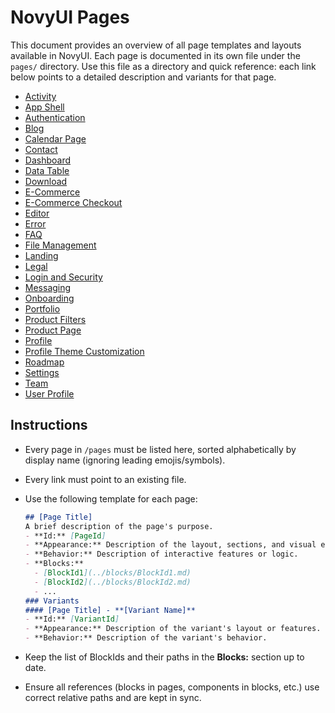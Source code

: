 # NovyUI Pages

This document provides an overview of all page templates and layouts available in NovyUI. Each page is documented in its own file under the `pages/` directory. Use this file as a directory and quick reference: each link below points to a detailed description and variants for that page.

- [Activity](pages/Activity.md)
- [App Shell](pages/AppShell.md)
- [Authentication](pages/Authentication.md)
- [Blog](pages/Blog.md)
- [Calendar Page](pages/CalendarPage.md)
- [Contact](pages/Contact.md)
- [Dashboard](pages/Dashboard.md)
- [Data Table](pages/DataTable.md)
- [Download](pages/Download.md)
- [E-Commerce](pages/ECommerce.md)
- [E-Commerce Checkout](pages/ECommerceCheckout.md)
- [Editor](pages/Editor.md)
- [Error](pages/Error.md)
- [FAQ](pages/FAQ.md)
- [File Management](pages/FileManagement.md)
- [Landing](pages/Landing.md)
- [Legal](pages/Legal.md)
- [Login and Security](pages/LoginAndSecurity.md)
- [Messaging](pages/Messaging.md)
- [Onboarding](pages/Onboarding.md)
- [Portfolio](pages/Portfolio.md)
- [Product Filters](pages/ProductFilters.md)
- [Product Page](pages/ProductPage.md)
- [Profile](pages/Profile.md)
- [Profile Theme Customization](pages/ProfileThemeCustomization.md)
- [Roadmap](pages/Roadmap.md)
- [Settings](pages/Settings.md)
- [Team](pages/Team.md)
- [User Profile](pages/UserProfile.md)

## Instructions

- Every page in `/pages` must be listed here, sorted alphabetically by display name (ignoring leading emojis/symbols).
- Every link must point to an existing file.

- Use the following template for each page:
  ```md
  ## [Page Title]
  A brief description of the page's purpose.
  - **Id:** [PageId]
  - **Appearance:** Description of the layout, sections, and visual elements.
  - **Behavior:** Description of interactive features or logic.
  - **Blocks:**
    - [BlockId1](../blocks/BlockId1.md)
    - [BlockId2](../blocks/BlockId2.md)
    - ...
  ### Variants
  #### [Page Title] - **[Variant Name]**
  - **Id:** [VariantId]
  - **Appearance:** Description of the variant's layout or features.
  - **Behavior:** Description of the variant's behavior.
  ```

- Keep the list of BlockIds and their paths in the **Blocks:** section up to date.
- Ensure all references (blocks in pages, components in blocks, etc.) use correct relative paths and are kept in sync.

